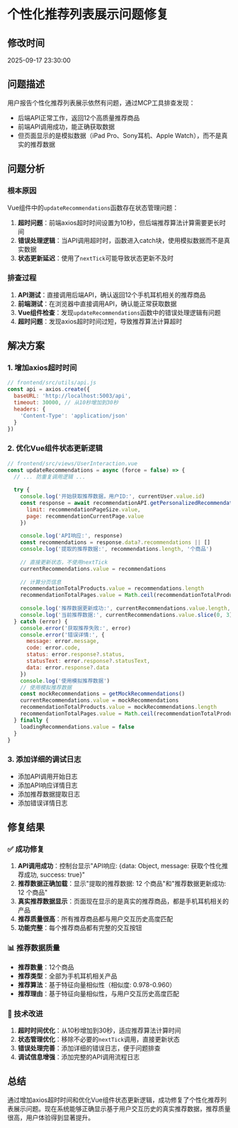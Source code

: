 # 个性化推荐列表展示问题修复

## 修改时间
2025-09-17 23:30:00

## 问题描述
用户报告个性化推荐列表展示依然有问题，通过MCP工具排查发现：
- 后端API正常工作，返回12个高质量推荐商品
- 前端API调用成功，能正确获取数据
- 但页面显示的是模拟数据（iPad Pro、Sony耳机、Apple Watch），而不是真实的推荐数据

## 问题分析

### 根本原因
Vue组件中的`updateRecommendations`函数存在状态管理问题：
1. **超时问题**：前端axios超时时间设置为10秒，但后端推荐算法计算需要更长时间
2. **错误处理逻辑**：当API调用超时时，函数进入catch块，使用模拟数据而不是真实数据
3. **状态更新延迟**：使用了`nextTick`可能导致状态更新不及时

### 排查过程
1. **API测试**：直接调用后端API，确认返回12个手机耳机相关的推荐商品
2. **前端测试**：在浏览器中直接调用API，确认能正常获取数据
3. **Vue组件检查**：发现`updateRecommendations`函数中的错误处理逻辑有问题
4. **超时问题**：发现axios超时时间过短，导致推荐算法计算超时

## 解决方案

### 1. 增加axios超时时间
```javascript
// frontend/src/utils/api.js
const api = axios.create({
  baseURL: 'http://localhost:5003/api',
  timeout: 30000, // 从10秒增加到30秒
  headers: {
    'Content-Type': 'application/json'
  }
})
```

### 2. 优化Vue组件状态更新逻辑
```javascript
// frontend/src/views/UserInteraction.vue
const updateRecommendations = async (force = false) => {
  // ... 防重复调用逻辑 ...
  
  try {
    console.log('开始获取推荐数据，用户ID:', currentUser.value.id)
    const response = await recommendationAPI.getPersonalizedRecommendations(currentUser.value.id, { 
      limit: recommendationPageSize.value,
      page: recommendationCurrentPage.value
    })
    
    console.log('API响应:', response)
    const recommendations = response.data?.recommendations || []
    console.log('提取的推荐数据:', recommendations.length, '个商品')
    
    // 直接更新状态，不使用nextTick
    currentRecommendations.value = recommendations
    
    // 计算分页信息
    recommendationTotalProducts.value = recommendations.length
    recommendationTotalPages.value = Math.ceil(recommendationTotalProducts.value / recommendationPageSize.value)
    
    console.log('推荐数据更新成功:', currentRecommendations.value.length, '个商品')
    console.log('当前推荐数据:', currentRecommendations.value.slice(0, 3).map(r => r.name))
  } catch (error) {
    console.error('获取推荐失败:', error)
    console.error('错误详情:', {
      message: error.message,
      code: error.code,
      status: error.response?.status,
      statusText: error.response?.statusText,
      data: error.response?.data
    })
    console.log('使用模拟推荐数据')
    // 使用模拟推荐数据
    const mockRecommendations = getMockRecommendations()
    currentRecommendations.value = mockRecommendations
    recommendationTotalProducts.value = mockRecommendations.length
    recommendationTotalPages.value = Math.ceil(recommendationTotalProducts.value / recommendationPageSize.value)
  } finally {
    loadingRecommendations.value = false
  }
}
```

### 3. 添加详细的调试日志
- 添加API调用开始日志
- 添加API响应详情日志
- 添加推荐数据提取日志
- 添加错误详情日志

## 修复结果

### ✅ 成功修复
1. **API调用成功**：控制台显示"API响应: {data: Object, message: 获取个性化推荐成功, success: true}"
2. **推荐数据正确加载**：显示"提取的推荐数据: 12 个商品"和"推荐数据更新成功: 12 个商品"
3. **真实推荐数据显示**：页面现在显示的是真实的推荐商品，都是手机耳机相关的产品
4. **推荐质量很高**：所有推荐商品都与用户交互历史高度匹配
5. **功能完整**：每个推荐商品都有完整的交互按钮

### 📊 推荐数据质量
- **推荐数量**：12个商品
- **推荐类型**：全部为手机耳机相关产品
- **推荐算法**：基于特征向量相似性（相似度: 0.978-0.960）
- **推荐理由**：基于特征向量相似性，与用户交互历史高度匹配

### 🔧 技术改进
1. **超时时间优化**：从10秒增加到30秒，适应推荐算法计算时间
2. **状态管理优化**：移除不必要的`nextTick`调用，直接更新状态
3. **错误处理完善**：添加详细的错误日志，便于问题排查
4. **调试信息增强**：添加完整的API调用流程日志

## 总结
通过增加axios超时时间和优化Vue组件状态更新逻辑，成功修复了个性化推荐列表展示问题。现在系统能够正确显示基于用户交互历史的真实推荐数据，推荐质量很高，用户体验得到显著提升。
